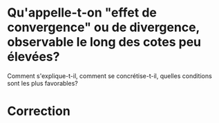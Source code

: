 # Qu'appelle-t-on "effet de convergence" ou de divergence, observable le long des cotes peu élevées?
Comment s'explique-t-il, comment se concrétise-t-il, quelles conditions sont les plus favorables?

# Correction
